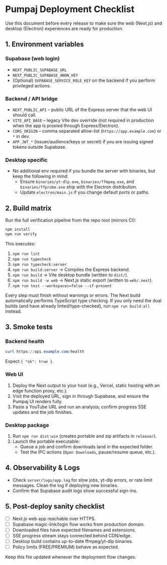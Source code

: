 # Pumpaj Deployment Checklist

Use this document before every release to make sure the web (Next.js) and desktop (Electron) experiences are ready for production.

## 1. Environment variables

### Supabase (web login)
- `NEXT_PUBLIC_SUPABASE_URL`
- `NEXT_PUBLIC_SUPABASE_ANON_KEY`
- (Optional) `SUPABASE_SERVICE_ROLE_KEY` on the backend if you perform privileged actions.

### Backend / API bridge
- `NEXT_PUBLIC_API` – public URL of the Express server that the web UI should call.
- `VITE_API_BASE` – legacy Vite dev override (not required in production when the app is proxied through Express/Electron).
- `CORS_ORIGIN` – comma separated allow-list (`https://app.example.com`) or `*` in dev.
- `APP_JWT_*` (issuer/audience/keys or secret) if you are issuing signed tokens outside Supabase.

### Desktop specific
- No additional env required if you bundle the server with binaries, but keep the following in mind:
  - Ensure `binaries/yt-dlp.exe`, `binaries/ffmpeg.exe`, and `binaries/ffprobe.exe` ship with the Electron distribution.
  - Update `electron/main.js` if you change default ports or paths.

## 2. Build matrix

Run the full verification pipeline from the repo root (mirrors CI):

```powershell
npm install
npm run verify
```

This executes:
1. `npm run lint`
2. `npm run typecheck`
3. `npm run typecheck:server`
4. `npm run build:server` → Compiles the Express backend.
5. `npm run build` → Vite desktop bundle (written to `dist/`).
6. `npm run build -w web` → Next.js static export (written to `web/.next`).
7. `npm run test --workspaces=false --if-present`

Every step must finish without warnings or errors. The Next build automatically performs TypeScript type checking. If you only need the dual builds (and have already linted/type-checked), run `npm run build:all` instead.

## 3. Smoke tests

### Backend health
```powershell
curl https://api.example.com/health
```
Expect `{ "ok": true }`.

### Web UI
1. Deploy the Next output to your host (e.g., Vercel, static hosting with an edge function proxy, etc.).
2. Visit the deployed URL, sign in through Supabase, and ensure the Pumpaj UI renders fully.
3. Paste a YouTube URL and run an analysis; confirm progress SSE updates and the job finishes.

### Desktop package
1. Run `npm run dist:win` (creates portable and zip artifacts in `release/`).
2. Launch the portable executable:
   - Queue a job and confirm downloads land in the expected folder.
   - Test the IPC actions (`Open Downloads`, pause/resume queue, etc.).

## 4. Observability & Logs

- Check `server/logs/app.log` for slow jobs, yt-dlp errors, or rate limit messages. Clean the log if deploying new binaries.
- Confirm that Supabase audit logs show successful sign-ins.

## 5. Post-deploy sanity checklist

- [ ] Next.js web app reachable over HTTPS.
- [ ] Supabase magic-link/login flow works from production domain.
- [ ] Downloaded files have expected filenames and extensions.
- [ ] SSE progress stream stays connected behind CDN/edge.
- [ ] Desktop build contains up-to-date ffmpeg/yt-dlp binaries.
- [ ] Policy limits (FREE/PREMIUM) behave as expected.

Keep this file updated whenever the deployment flow changes.
